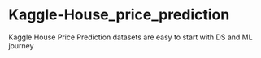 # Kaggle-House_price_prediction
Kaggle House Price Prediction datasets are easy to start with DS and ML journey
